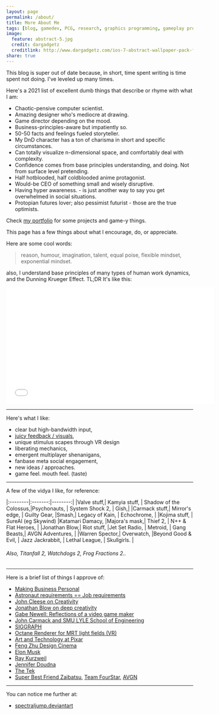 ```yaml
---
layout: page
permalink: /about/
title: More About Me
tags: [blog, gamedev, PCG, research, graphics programming, gameplay programming, simulations, game design, Jekyll]
image:
  feature: abstract-5.jpg
  credit: dargadgetz
  creditlink: http://www.dargadgetz.com/ios-7-abstract-wallpaper-pack-for-iphone-5-and-ipod-touch-retina/
share: true
---
```


This blog is super out of date because, in short, time spent writing is time spent not doing. I've leveled up many times.

Here's a 2021 list of excellent dumb things that describe or rhyme with what I am:
* Chaotic-pensive computer scientist.
* Amazing designer who's mediocre at drawing.
* Game director depending on the mood.
* Business-principles-aware but impatiently so.
* 50-50 facts and feelings fueled storyteller.
* My DnD character has a ton of charisma in short and specific circumstances.
* Can totally visualize n-dimensional space, and comfortably deal with complexity.
* Confidence comes from base principles understanding, and doing. Not from surface level pretending.
* Half hotblooded, half coldblooded anime protagonist.
* Would-be CEO of something small and wisely disruptive.
* Having hyper awareness. - is just another way to say you get overwhelmed in social situations.
* Protopian futures lover; also pessimist futurist - those are the true optimists.

Check [my portfolio](http://www.deferredreality.com) for some projects and game-y things.

This page has a few things about what I encourage, do, or appreciate.
	
Here are some cool words: 

> reason, humour, imagination, talent, equal poise, flexible mindset, exponential mindset.

also, I understand base principles of many types of human work dynamics, and the Dunning Krueger Effect. TL;DR It's like this:


<iframe width="560" height="315" src="//www.youtube.com/embed/5qcfdBL3QqM?t=1m7s" frameborder="0"> </iframe>


------------------

Here's what I like:

* clear but high-bandwidth input, 
* [juicy feedback / visuals](https://twitter.com/martinpi/status/789392171791024128), 
* unique stimulus scapes through VR design 
* liberating mechanics, 
* emergent multiplayer shenanigans, 
* fanbase meta social engagement, 
* new ideas / approaches.
* game feel. mouth feel. (taste)


------------------


A few of the vidya I like, for reference:

|:--------|:-------:|--------:|
|Valve stuff,| Kamyia stuff, | Shadow of the Colossus,|Psychonauts, | System Shock 2, | Gish,| 
|Carmack stuff,| Mirror's edge, | Guilty Gear, |Smash,| Legacy of Kain, | Echochrome, |
|Kojima stuff, | SureAI (eg Skywind) |Katamari Damacy, |Majora's mask,| Thief 2, | N++ & Flat Heroes, |
|Jonathan Blow,| Riot stuff, |Jet Set Radio, | Metroid, | Gang Beasts,| AVGN Adventures, |
|Warren Spector,| Overwatch, |Beyond Good & Evil, | Jazz Jackrabbit, | Lethal League, | Skullgirls. |

###### Also, Titanfall 2, Watchdogs 2, Frog Fractions 2..

------

Here is a brief list of things I approve of: 

* [Making Business Personal](https://hbr.org/2014/04/making-business-personal)
* [Astronaut requirements == Job requirements](http://www.mars-one.com/faq/selection-and-preparation-of-the-astronauts/what-are-the-qualifications-to-apply)
* [John Cleese on Creativity](https://github.com/tjluoma/John-Cleese-on-Creativity)
* [Jonathan Blow on deep creativity](https://www.youtube.com/watch?v=d0m0jIzJfiQ)
* [Gabe Newell: Reflections of a video game maker](https://www.youtube.com/watch?v=t8QEOBgLBQU)
* [John Carmack and SMU LYLE School of Engineering](https://www.youtube.com/watch?v=EaN4wUii0T0)
* [SIGGRAPH](http://blog.selfshadow.com/2014/08/14/siggraph-2014-links/)
* [Octane Renderer for MRT light fields (VR)](https://www.youtube.com/watch?v=0LLHMpbIJNA)
* [Art and Technology at Pixar](http://graphics.pixar.com/library/)
* [Feng Zhu Design Cinema](http://fengzhudesign.com/tutorials.htm)
* [Elon Musk](https://twitter.com/elonmusk)
* [Ray Kurzweil](http://www.kurzweilai.net/)
* [Jennifer Doudna](http://rna.berkeley.edu/)
* [The Tek](https://www.youtube.com/user/razethew0rld)
* [Super Best Friend Zaibatsu](http://superbestfriendsplay.com/), [Team FourStar](http://teamfourstar.com/), [AVGN](http://cinemassacre.com/)


----
 
You can notice me further at:

* [spectraljump.deviantart](http://spectraljump.deviantart.com/)

